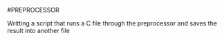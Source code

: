 #PREPROCESSOR

Writting a script that runs a C file through the preprocessor and saves the result into another file
